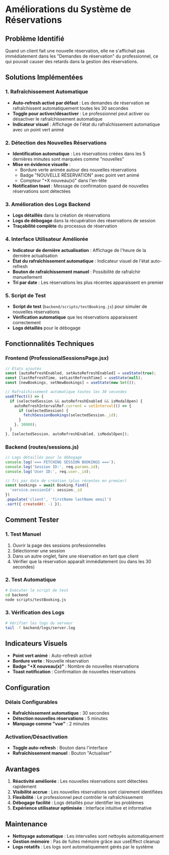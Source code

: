 # Améliorations du Système de Réservations

## Problème Identifié

Quand un client fait une nouvelle réservation, elle ne s'affichait pas immédiatement dans les "Demandes de réservation" du professionnel, ce qui pouvait causer des retards dans la gestion des réservations.

## Solutions Implémentées

### 1. Rafraîchissement Automatique

- **Auto-refresh activé par défaut** : Les demandes de réservation se rafraîchissent automatiquement toutes les 30 secondes
- **Toggle pour activer/désactiver** : Le professionnel peut activer ou désactiver le rafraîchissement automatique
- **Indicateur visuel** : Affichage de l'état du rafraîchissement automatique avec un point vert animé

### 2. Détection des Nouvelles Réservations

- **Identification automatique** : Les réservations créées dans les 5 dernières minutes sont marquées comme "nouvelles"
- **Mise en évidence visuelle** : 
  - Bordure verte animée autour des nouvelles réservations
  - Badge "NOUVELLE RÉSERVATION" avec point vert animé
  - Compteur "+X nouveau(x)" dans l'en-tête
- **Notification toast** : Message de confirmation quand de nouvelles réservations sont détectées

### 3. Amélioration des Logs Backend

- **Logs détaillés** dans la création de réservations
- **Logs de débogage** dans la récupération des réservations de session
- **Traçabilité complète** du processus de réservation

### 4. Interface Utilisateur Améliorée

- **Indicateur de dernière actualisation** : Affichage de l'heure de la dernière actualisation
- **État du rafraîchissement automatique** : Indicateur visuel de l'état auto-refresh
- **Bouton de rafraîchissement manuel** : Possibilité de rafraîchir manuellement
- **Tri par date** : Les réservations les plus récentes apparaissent en premier

### 5. Script de Test

- **Script de test** (`backend/scripts/testBooking.js`) pour simuler de nouvelles réservations
- **Vérification automatique** que les réservations apparaissent correctement
- **Logs détaillés** pour le débogage

## Fonctionnalités Techniques

### Frontend (ProfessionalSessionsPage.jsx)

```javascript
// États ajoutés
const [autoRefreshEnabled, setAutoRefreshEnabled] = useState(true);
const [lastRefreshTime, setLastRefreshTime] = useState(null);
const [newBookings, setNewBookings] = useState(new Set());

// Rafraîchissement automatique toutes les 30 secondes
useEffect(() => {
  if (selectedSession && autoRefreshEnabled && isModalOpen) {
    autoRefreshIntervalRef.current = setInterval(() => {
      if (selectedSession) {
        fetchSessionBookings(selectedSession._id);
      }
    }, 30000);
  }
}, [selectedSession, autoRefreshEnabled, isModalOpen]);
```

### Backend (routes/sessions.js)

```javascript
// Logs détaillés pour le débogage
console.log('=== FETCHING SESSION BOOKINGS ===');
console.log('Session ID:', req.params.id);
console.log('User ID:', req.user._id);

// Tri par date de création (plus récentes en premier)
const bookings = await Booking.find({
  'service.sessionId': session._id
})
.populate('client', 'firstName lastName email')
.sort({ createdAt: -1 });
```

## Comment Tester

### 1. Test Manuel

1. Ouvrir la page des sessions professionnelles
2. Sélectionner une session
3. Dans un autre onglet, faire une réservation en tant que client
4. Vérifier que la réservation apparaît immédiatement (ou dans les 30 secondes)

### 2. Test Automatique

```bash
# Exécuter le script de test
cd backend
node scripts/testBooking.js
```

### 3. Vérification des Logs

```bash
# Vérifier les logs du serveur
tail -f backend/logs/server.log
```

## Indicateurs Visuels

- **Point vert animé** : Auto-refresh activé
- **Bordure verte** : Nouvelle réservation
- **Badge "+X nouveau(x)"** : Nombre de nouvelles réservations
- **Toast notification** : Confirmation de nouvelles réservations

## Configuration

### Délais Configurables

- **Rafraîchissement automatique** : 30 secondes
- **Détection nouvelles réservations** : 5 minutes
- **Marquage comme "vue"** : 2 minutes

### Activation/Désactivation

- **Toggle auto-refresh** : Bouton dans l'interface
- **Rafraîchissement manuel** : Bouton "Actualiser"

## Avantages

1. **Réactivité améliorée** : Les nouvelles réservations sont détectées rapidement
2. **Visibilité accrue** : Les nouvelles réservations sont clairement identifiées
3. **Flexibilité** : Le professionnel peut contrôler le rafraîchissement
4. **Débogage facilité** : Logs détaillés pour identifier les problèmes
5. **Expérience utilisateur optimisée** : Interface intuitive et informative

## Maintenance

- **Nettoyage automatique** : Les intervalles sont nettoyés automatiquement
- **Gestion mémoire** : Pas de fuites mémoire grâce aux useEffect cleanup
- **Logs rotatifs** : Les logs sont automatiquement gérés par le système 